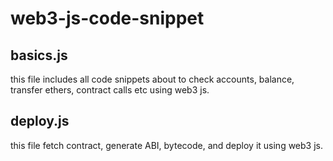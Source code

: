 # web3-js-code-snippet

## basics.js

this file includes all code snippets about to check accounts, balance, transfer ethers, contract calls etc using web3 js.

## deploy.js

this file fetch contract, generate ABI, bytecode, and deploy it using web3 js.
